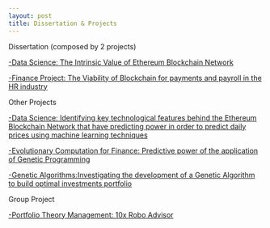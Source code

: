 ```yaml
---
layout: post
title: Dissertation & Projects
---
```


Dissertation (composed by 2 projects) 

[-Data Science: The Intrinsic Value of Ethereum Blockchain Network](https://j100x.github.io/images/The%20Intrinsic%20Value%20of%20Ethereum%20Blockchain%20Network.pdf)


[-Finance Project: The Viability of Blockchain for payments and payroll in the HR industry](https://j100x.github.io/images/The%20Viability%20of%20Payments%20&%20Payroll%20with%20Blockchain%20Technology.pdf)


Other Projects


[-Data Science: Identifying key technological features behind the Ethereum Blockchain Network that have predicting power in order to predict daily prices using machine learning techniques](https://j100x.github.io/images/Identifying%20key%20technological%20features%20behind%20the%20Ethereum%20Blockchain%20Network%20that%20have%20predicting%20power%20in%20order%20to%20predict%20daily%20prices%20using%20machine%20learning%20techniques.pdf)


[-Evolutionary Computation for Finance: Predictive power of the application of Genetic Programming](https://j100x.github.io/images/Predictive%20power%20of%20the%20application%20of%20Genetic%20Programming.PDF)


[-Genetic Algorithms:Investigating the development of a Genetic Algorithm to build optimal investments portfolio](https://j100x.github.io/images/Genetic%20Algorithm%20to%20build%20optimal%20investment%20porfolio.pdf)

 
Group Project


[-Portfolio Theory Management: 10x Robo Advisor](https://j100x.github.io/images/Portfolio%20Theory%20Management%20-%2010x%20Robo%20Advisor.PDF)



